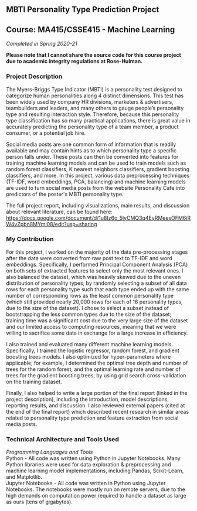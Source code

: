 ## MBTI Personality Type Prediction Project
## Course: MA415/CSSE415 - Machine Learning
*Completed in Spring 2020-21*

**Please note that I cannot share the source code for this course project due to academic integrity regulations at Rose-Hulman.**

### Project Description
The Myers-Briggs Type Indicator (MBTI) is a personality test designed to categorize human personalities along 4 distinct dimensions. This test has been widely used by company HR divisions, marketers & advertisers, teambuilders and leaders, and many others to gauge people’s personality type and resulting interaction style. Therefore, because this personality type classification has so many practical applications, there is great value in accurately predicting the personality type of a team member, a product consumer, or a potential job hire. 

Social media posts are one common form of information that is readily available and may contain hints as to which personality type a specific person falls under. These posts can then be converted into features for training machine learning models and can be used to train models such as random forest classifiers, K nearest neighbors classifiers, gradient boosting classifiers, and more. In this project, various data preprocessing techniques (TF-IDF, word embeddings, PCA, balancing) and machine learning models are used to turn social media posts from the website Personality Cafe into predictors of the poster's MBTI personality type. 

The full project report, including visualizations, main results, and discussion about relevant literature, can be found here: https://docs.google.com/document/d/1u8Iz6o_5lyCMQ3q4EyRMeesOFM6iRW4vZpbn8MYmI08/edit?usp=sharing

### My Contribution
For this project, I worked on the majority of the data pre-processing stages after the data were converted from raw post text to TF-IDF and word embeddings. Specifically, I performed Principal Component Analysis (PCA) on both sets of extracted features to select only the most relevant ones. I also balanced the dataset, which was heavily skewed due to the uneven distribution of personality types, by randomly selecting a subset of all data rows for each personality type such that each type ended up with the same number of corresponding rows as the least common personality type (which still provided nearly 20,000 rows for each of 16 personality types, due to the size of the dataset). I chose to select a subset instead of bootstrapping the less common types due to the size of the dataset; training time was a significant cost due to the very large size of the dataset and our limited access to computing resources, meaning that we were willing to sacrifice some data in exchange for a large increase in efficiency. 

I also trained and evaluated many different machine learning models. Specifically, I trained the logistic regressor, random forest, and gradient boosting trees models. I also optimized for hyper-parameters where applicable; for example, I determined the optimal tree depth and number of trees for the random forest, and the optimal learning rate and number of trees for the gradient boosting trees, by using grid search cross-validation on the training dataset. 

Finally, I also helped to write a large portion of the final report (linked in the project description), including the introduction, model descriptions, reporting results, and discussion. I also reviewed external papers (cited at the end of the final report) which described recent research in similar areas related to personality type prediction and feature extraction from social media posts. 

### Technical Architecture and Tools Used
*Programming Languages and Tools* <br>
Python - All code was written using Python in Jupyter Notebooks. Many Python libraries were used for data exploration & preprocessing and machine learning model implementations, including Pandas, Scikit-Learn, and Matplotlib. <br>
Jupyter Notebooks - All code was written in Python using Jupyter Notebooks. The notebooks were mostly run on remote servers, due to the high demands on computation power required to handle a dataset as large as ours (tens of gigabytes).
